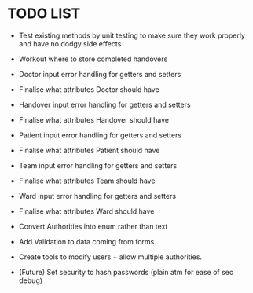 # TODO LIST

- Test existing methods by unit testing to make sure they work properly and have no dodgy side effects
- Workout where to store completed handovers
- Doctor input error handling for getters and setters
- Finalise what attributes Doctor should have
- Handover input error handling for getters and setters
- Finalise what attributes Handover should have
- Patient input error handling for getters and setters
- Finalise what attributes Patient should have
- Team input error handling for getters and setters 
- Finalise what attributes Team should have
- Ward input error handling for getters and setters
- Finalise what attributes Ward should have


- Convert Authorities into enum rather than text 
- Add Validation to data coming from forms.
- Create tools to modify users + allow multiple authorities.
- (Future) Set security to hash passwords (plain atm for ease of sec debug)